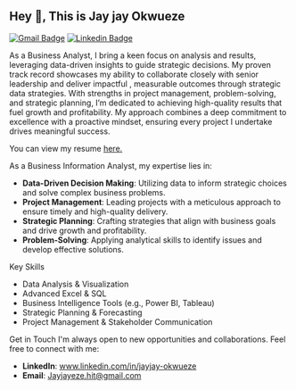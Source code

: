 ## Hey 👋, This is Jay jay Okwueze 
[![Gmail Badge](https://img.shields.io/badge/-jayjayeze.hit@gmail.com-c14438?style=flat&logo=Gmail&logoColor=white&link=mailto:jayjayeze.hit@gmail.com)](mailto:jayjayeze.hit@gmail.com) 
[![Linkedin Badge](https://img.shields.io/badge/-https://www.linkedin.com/in/jayjay-okwueze/-0072b1?style=flat&logo=Linkedin&logoColor=white&link=https://www.linkedin.com/in/https://www.linkedin.com/in/jayjay-okwueze//)](https://www.linkedin.com/in/https://www.linkedin.com/in/jayjay-okwueze//)<p align='left'>As a Business Analyst, I bring a keen focus on analysis and results, leveraging data-driven insights to guide strategic decisions. My proven track record showcases my ability to collaborate closely with senior leadership and deliver impactful , measurable outcomes through strategic data strategies. With strengths in project management, problem-solving, and strategic planning, I’m dedicated to achieving high-quality results that fuel growth and profitability. My approach combines a deep commitment to excellence with a proactive mindset, ensuring every project I undertake drives meaningful success.</p><p align='left'> You can view my resume <a href='https://docs.google.com/document/d/1-1IQqoxCmj-_evBHJF7SEuWl-cuphwXE/edit?usp=sharing&ouid=101087526112580727230&rtpof=true&sd=true ' target=_blank><u>here</u>.</a></p>
As a Business Information Analyst, my expertise lies in:
- **Data-Driven Decision Making**: Utilizing data to inform strategic choices and solve complex business problems.
- **Project Management**: Leading projects with a meticulous approach to ensure timely and high-quality delivery.
- **Strategic Planning**: Crafting strategies that align with business goals and drive growth and profitability.
- **Problem-Solving**: Applying analytical skills to identify issues and develop effective solutions.

Key Skills
- Data Analysis & Visualization
- Advanced Excel & SQL
- Business Intelligence Tools (e.g., Power BI, Tableau)
- Strategic Planning & Forecasting
- Project Management & Stakeholder Communication

Get in Touch
I'm always open to new opportunities and collaborations. Feel free to connect with me:
- **LinkedIn**: www.linkedin.com/in/jayjay-okwueze
- **Email**: Jayjayeze.hit@gmail.com
